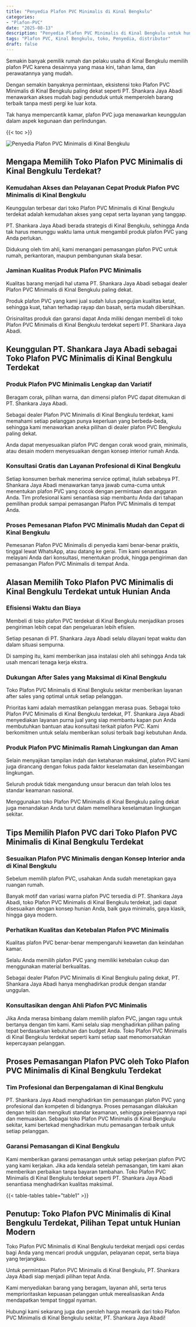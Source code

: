 ```yaml
---
title: "Penyedia Plafon PVC Minimalis di Kinal Bengkulu"
categories: 
- "Plafon-PVC"
date: "2025-08-13"
description: "Penyedia Plafon PVC Minimalis di Kinal Bengkulu untuk hunian, office, dan toko. Produk unggulan, beragam motif, variasi warna elegan, dengan servis penempatan ditangani oleh tenaga ahli ahli serta jaminan resmi!|Servis distribusi Plafon PVC Minimalis di Kinal Bengkulu bagi keperluan tempat tinggal, perkantoran, maupun gerai, dengan material unggulan dan instalasi oleh teknisi profesional dan kepastian resmi.|Alternatif Plafon PVC Minimalis di Kinal Bengkulu yang andal untuk hunian, kantor, dan toko, dengan material terbaik dan instalasi ditangani oleh tenaga ahli profesional dan kepastian resmi.|Penjualan Plafon PVC Minimalis di Kinal Bengkulu untuk rumah, office, serta toko, dengan plafon unggulan dan pemasangan oleh teknisi profesional, disertai dengan garansi resmi.}"
tags: "Plafon PVC, Kinal Bengkulu, toko, Penyedia, distributor"
draft: false
---
```


Semakin banyak pemilik rumah dan pelaku usaha di Kinal Bengkulu memilih plafon PVC karena desainnya yang masa kini, tahan lama, dan perawatannya yang mudah.

Dengan semakin banyaknya permintaan, eksistensi toko Plafon PVC Minimalis di Kinal Bengkulu paling dekat seperti PT. Shankara Jaya Abadi menawarkan akses mudah bagi penduduk untuk memperoleh barang terbaik tanpa mesti pergi ke luar kota.

Tak hanya mempercantik kamar, plafon PVC juga menawarkan keunggulan dalam aspek kegunaan dan perlindungan.

{{< toc >}}

![Penyedia Plafon PVC Minimalis di Kinal Bengkulu](/images/Plafon-PVC/Penyedia-Plafon-PVC-Minimalis-di-Kinal-Bengkulu.png)


## Mengapa Memilih Toko Plafon PVC Minimalis di Kinal Bengkulu Terdekat?

### Kemudahan Akses dan Pelayanan Cepat Produk Plafon PVC Minimalis di Kinal Bengkulu

Keunggulan terbesar dari toko Plafon PVC Minimalis di Kinal Bengkulu terdekat adalah kemudahan akses yang cepat serta layanan yang tanggap.

PT. Shankara Jaya Abadi berada strategis di Kinal Bengkulu, sehingga Anda tak harus menunggu waktu lama untuk mengambil produk plafon PVC yang Anda perlukan.

Didukung oleh tim ahli, kami menangani pemasangan plafon PVC untuk rumah, perkantoran, maupun pembangunan skala besar.

### Jaminan Kualitas Produk Plafon PVC Minimalis

Kualitas barang menjadi hal utama PT. Shankara Jaya Abadi sebagai dealer Plafon PVC Minimalis di Kinal Bengkulu paling dekat.

Produk plafon PVC yang kami jual sudah lulus pengujian kualitas ketat, sehingga kuat, tahan terhadap rayap dan basah, serta mudah dibersihkan.

Orisinalitas produk dan garansi dapat Anda miliki dengan membeli di toko Plafon PVC Minimalis di Kinal Bengkulu terdekat seperti PT. Shankara Jaya Abadi.

## Keunggulan PT. Shankara Jaya Abadi sebagai Toko Plafon PVC Minimalis di Kinal Bengkulu Terdekat

### Produk Plafon PVC Minimalis Lengkap dan Variatif

Beragam corak, pilihan warna, dan dimensi plafon PVC dapat ditemukan di PT. Shankara Jaya Abadi.

Sebagai dealer Plafon PVC Minimalis di Kinal Bengkulu terdekat, kami memahami setiap pelanggan punya keperluan yang berbeda-beda, sehingga kami menawarkan aneka pilihan di dealer plafon PVC Bengkulu paling dekat.

Anda dapat menyesuaikan plafon PVC dengan corak wood grain, minimalis, atau desain modern menyesuaikan dengan konsep interior rumah Anda.

### Konsultasi Gratis dan Layanan Profesional di Kinal Bengkulu

Setiap konsumen berhak menerima service optimal, itulah sebabnya PT. Shankara Jaya Abadi menawarkan tanya jawab cuma-cuma untuk menentukan plafon PVC yang cocok dengan permintaan dan anggaran Anda. Tim profesional kami senantiasa siap membantu Anda dari tahapan pemilihan produk sampai pemasangan Plafon PVC Minimalis di tempat Anda.

### Proses Pemesanan Plafon PVC Minimalis Mudah dan Cepat di Kinal Bengkulu

Pemesanan Plafon PVC Minimalis di penyedia kami benar-benar praktis, tinggal lewat WhatsApp, atau datang ke gerai. Tim kami senantiasa melayani Anda dari konsultasi, menentukan produk, hingga pengiriman dan pemasangan Plafon PVC Minimalis di tempat Anda.

## Alasan Memilih Toko Plafon PVC Minimalis di Kinal Bengkulu Terdekat untuk Hunian Anda

### Efisiensi Waktu dan Biaya

Membeli di toko plafon PVC terdekat di Kinal Bengkulu menjadikan proses pengiriman lebih cepat dan pengeluaran lebih efisien.

Setiap pesanan di PT. Shankara Jaya Abadi selalu dilayani tepat waktu dan dalam situasi sempurna.

Di samping itu, kami memberikan jasa instalasi oleh ahli sehingga Anda tak usah mencari tenaga kerja ekstra.

### Dukungan After Sales yang Maksimal di Kinal Bengkulu

Toko Plafon PVC Minimalis di Kinal Bengkulu sekitar memberikan layanan after sales yang optimal untuk setiap pelanggan.

Prioritas kami adalah memastikan pelanggan merasa puas. Sebagai toko Plafon PVC Minimalis di Kinal Bengkulu terdekat, PT. Shankara Jaya Abadi menyediakan layanan purna jual yang siap membantu kapan pun Anda membutuhkan bantuan atau konsultasi terkait plafon PVC. Kami berkomitmen untuk selalu memberikan solusi terbaik bagi kebutuhan Anda.

### Produk Plafon PVC Minimalis Ramah Lingkungan dan Aman

Selain menyajikan tampilan indah dan ketahanan maksimal, plafon PVC kami juga dirancang dengan fokus pada faktor keselamatan dan keseimbangan lingkungan.

Seluruh produk tidak mengandung unsur beracun dan telah lolos tes standar keamanan nasional.

Menggunakan toko Plafon PVC Minimalis di Kinal Bengkulu paling dekat juga menandakan Anda turut dalam memelihara keselamatan lingkungan sekitar.

## Tips Memilih Plafon PVC dari Toko Plafon PVC Minimalis di Kinal Bengkulu Terdekat

### Sesuaikan Plafon PVC Minimalis dengan Konsep Interior anda di Kinal Bengkulu

Sebelum memilih plafon PVC, usahakan Anda sudah menetapkan gaya ruangan rumah.

Banyak motif dan variasi warna plafon PVC tersedia di PT. Shankara Jaya Abadi, toko Plafon PVC Minimalis di Kinal Bengkulu terdekat, jadi dapat disesuaikan dengan konsep hunian Anda, baik gaya minimalis, gaya klasik, hingga gaya modern.

### Perhatikan Kualitas dan Ketebalan Plafon PVC Minimalis

Kualitas plafon PVC benar-benar mempengaruhi keawetan dan keindahan kamar.

Selalu Anda memilih plafon PVC yang memiliki ketebalan cukup dan menggunakan material berkualitas.

Sebagai dealer Plafon PVC Minimalis di Kinal Bengkulu paling dekat, PT. Shankara Jaya Abadi hanya menghadirkan produk dengan standar unggulan.

### Konsultasikan dengan Ahli Plafon PVC Minimalis

Jika Anda merasa bimbang dalam memilih plafon PVC, jangan ragu untuk bertanya dengan tim kami. Kami selalu siap menghadirkan pilihan paling tepat berdasarkan kebutuhan dan budget Anda. Toko Plafon PVC Minimalis di Kinal Bengkulu terdekat seperti kami setiap saat menomorsatukan kepercayaan pelanggan.

## Proses Pemasangan Plafon PVC oleh Toko Plafon PVC Minimalis di Kinal Bengkulu Terdekat

### Tim Profesional dan Berpengalaman di Kinal Bengkulu

PT. Shankara Jaya Abadi menghadirkan tim pemasangan plafon PVC yang profesional dan kompeten di bidangnya. Proses pemasangan dilakukan dengan teliti dan mengikuti standar keamanan, sehingga pekerjaannya rapi dan memuaskan. Sebagai toko Plafon PVC Minimalis di Kinal Bengkulu sekitar, kami bertekad menghadirkan mutu pemasangan terbaik untuk setiap pelanggan.

### Garansi Pemasangan di Kinal Bengkulu

Kami memberikan garansi pemasangan untuk setiap pekerjaan plafon PVC yang kami kerjakan. Jika ada kendala setelah pemasangan, tim kami akan memberikan perbaikan tanpa bayaran tambahan. Toko Plafon PVC Minimalis di Kinal Bengkulu terdekat seperti PT. Shankara Jaya Abadi senantiasa menghadirkan kualitas maksimal.

{{< table-tables table="table1" >}}

## Penutup: Toko Plafon PVC Minimalis di Kinal Bengkulu Terdekat, Pilihan Tepat untuk Hunian Modern

Toko Plafon PVC Minimalis di Kinal Bengkulu terdekat menjadi opsi cerdas bagi Anda yang mencari produk unggulan, pelayanan cepat, serta biaya yang terjangkau.

Untuk permintaan Plafon PVC Minimalis di Kinal Bengkulu, PT. Shankara Jaya Abadi siap menjadi pilihan tepat Anda.

Kami menyediakan barang yang beragam, layanan ahli, serta terus memprioritaskan kepuasan pelanggan untuk merealisasikan Anda mendapatkan tempat tinggal nyaman.

Hubungi kami sekarang juga dan peroleh harga menarik dari toko Plafon PVC Minimalis di Kinal Bengkulu sekitar, PT. Shankara Jaya Abadi!